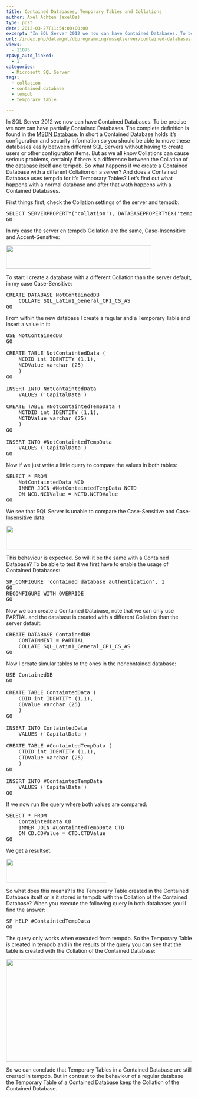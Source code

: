 ```yaml
---
title: Contained Databases, Temporary Tables and Collations
author: Axel Achten (axel8s)
type: post
date: 2012-03-27T11:54:00+00:00
excerpt: "In SQL Server 2012 we now can have Contained Databases. To be precise we now can have partially Contained Databases. The complete definition is found in the MSDN Database. In short a Contained Database holds it's configuration and security information s&hellip;"
url: /index.php/datamgmt/dbprogramming/mssqlserver/contained-databases-temptables-and-their/
views:
  - 11075
rp4wp_auto_linked:
  - 1
categories:
  - Microsoft SQL Server
tags:
  - collation
  - contained database
  - tempdb
  - temporary table

---
```

In SQL Server 2012 we now can have Contained Databases. To be precise we now can have partially Contained Databases. The complete definition is found in the [MSDN Database][1]. In short a Contained Database holds it&#8217;s configuration and security information so you should be able to move these databases easily between different SQL Servers without having to create users or other configuration items. But as we all know Collations can cause serious problems, certainly if there is a difference between the Collation of the database itself and tempdb. So what happens if we create a Contained Database with a different Collation on a server? And does a Contained Database uses tempdb for it&#8217;s Temporary Tables? Let&#8217;s find out what happens with a normal database and after that wath happens with a Contained Databases.
  
First things first, check the Collation settings of the server and tempdb:

<pre>SELECT SERVERPROPERTY('collation'), DATABASEPROPERTYEX('tempdb','collation')
GO</pre>

In my case the server en tempdb Collation are the same, Case-Insensitive and Accent-Sensitive:

<div class="image_block">
  <a href="/wp-content/uploads/blogs/DataMgmt/Axel8s/ContDB1.png?mtime=1332856134"><img alt="" src="/wp-content/uploads/blogs/DataMgmt/Axel8s/ContDB1.png?mtime=1332856134" width="394" height="64" /></a>
</div>

To start I create a database with a different Collation than the server default, in my case Case-Sensitive:

<pre>CREATE DATABASE NotContainedDB
	COLLATE SQL_Latin1_General_CP1_CS_AS
GO</pre>

From within the new database I create a regular and a Temporary Table and insert a value in it:

<pre>USE NotContainedDB
GO

CREATE TABLE NotContaintedData (
	NCDID int IDENTITY (1,1),
	NCDValue varchar (25)
	)
GO

INSERT INTO NotContaintedData
	VALUES ('CapitalData')

CREATE TABLE #NotContaintedTempData (
	NCTDID int IDENTITY (1,1),
	NCTDValue varchar (25)
	)
GO

INSERT INTO #NotContaintedTempData
	VALUES ('CapitalData')
GO</pre>

Now if we just write a little query to compare the values in both tables:

<pre>SELECT * FROM 
	NotContaintedData NCD
	INNER JOIN #NotContaintedTempData NCTD
	ON NCD.NCDValue = NCTD.NCTDValue
GO</pre>

We see that SQL Server is unable to compare the Case-Sensitive and Case-Insensitive data:

<div class="image_block">
  <a href="/wp-content/uploads/blogs/DataMgmt/Axel8s/ContDB2.png?mtime=1332856142"><img alt="" src="/wp-content/uploads/blogs/DataMgmt/Axel8s/ContDB2.png?mtime=1332856142" width="996" height="64" /></a>
</div>

This behaviour is expected. So will it be the same with a Contained Database? To be able to test it we first have to enable the usage of Contained Databases:

<pre>SP_CONFIGURE 'contained database authentication', 1
GO
RECONFIGURE WITH OVERRIDE
GO</pre>

Now we can create a Contained Database, note that we can only use PARTIAL and the database is created with a different Collation than the server default:

<pre>CREATE DATABASE ContainedDB
	CONTAINMENT = PARTIAL
	COLLATE SQL_Latin1_General_CP1_CS_AS
GO</pre>

Now I create simular tables to the ones in the noncontained database:

<pre>USE ContainedDB
GO

CREATE TABLE ContaintedData (
	CDID int IDENTITY (1,1),
	CDValue varchar (25)
	)
GO

INSERT INTO ContaintedData
	VALUES ('CapitalData')

CREATE TABLE #ContaintedTempData (
	CTDID int IDENTITY (1,1),
	CTDValue varchar (25)
	)
GO

INSERT INTO #ContaintedTempData
	VALUES ('CapitalData')
GO</pre>

If we now run the query where both values are compared:

<pre>SELECT * FROM 
	ContaintedData CD
	INNER JOIN #ContaintedTempData CTD
	ON CD.CDValue = CTD.CTDValue
GO</pre>

We get a resultset:

<div class="image_block">
  <a href="/wp-content/uploads/blogs/DataMgmt/Axel8s/ContDB3.png?mtime=1332856155"><img alt="" src="/wp-content/uploads/blogs/DataMgmt/Axel8s/ContDB3.png?mtime=1332856155" width="274" height="64" /></a>
</div>

So what does this means? Is the Temporary Table created in the Contained Database itself or is it stored in tempdb with the Collation of the Contained Database? When you execute the following query in both databases you&#8217;ll find the answer:

<pre>SP_HELP #ContaintedTempData
GO</pre>

The query only works when executed from tempdb. So the Temporary Table is created in tempdb and in the results of the query you can see that the table is created with the Collation of the Contained Database:

<div class="image_block">
  <a href="/wp-content/uploads/blogs/DataMgmt/Axel8s/ContDB4.png?mtime=1332856165"><img alt="" src="/wp-content/uploads/blogs/DataMgmt/Axel8s/ContDB4.png?mtime=1332856165" width="832" height="277" /></a>
</div>

So we can conclude that Temporary Tables in a Contained Database are still created in tempdb. But in contrast to the behaviour of a regular database the Temporary Table of a Contained Database keep the Collation of the Contained Database.

 [1]: http://msdn.microsoft.com/en-us/library/ff929071(v=sql.110).aspx